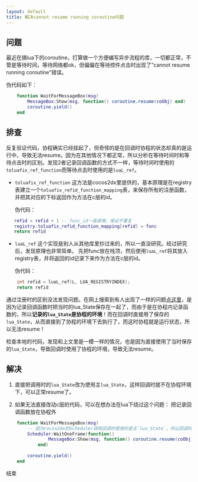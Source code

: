 ```yaml
---
layout: default
title: 解决cannot resume running coroutine问题
---
```


## 问题

最近在搞lua下的coroutine，打算做一个方便编写异步流程的库，一切都正常，不管是等待时间，等待网络都ok，但偏偏在等待控件点击时出现了“cannot resume running coroutine”错误。

伪代码如下：

```lua
    function WaitForMessageBox(msg)
        MessageBox:Show(msg, function() coroutine.resume(coObj) end)
        coroutine.yield()
    end
```

## 排查

反复验证代码，协程确实已经挂起了，但奇怪的是在回调时协程的状态却真的是运行中，导致无法resume。因为在其他情况下都正常，所以分析在等待时间时和等待点击时的区别。发现2者记录回调函数的方式不一样，等待时间时使用的`toluafix_ref_function`而等待点击时使用的是`luaL_ref`。

* `toluafix_ref_function`
   这方法是cocos2dx里提供的，基本原理是在registry表建立一个`toluafix_refid_function_mapping`表，来保存所有的注册函数，并把其对应的下标返回作为方法在c层的id。

   伪代码：

```lua
   refid = refid + 1 -- func_id一直递增，保证不重复
   registry.toluafix_refid_function_mapping[refid] = func
   return refid
```

* `luaL_ref`
   这个实现是别人从其他库里抄过来的，所以一直没研究。经过研究后，发现原理也非常简单。
   先把func放在栈顶，然后使用`luaL_ref`将其放入registry表，并将返回的id记录下来作为方法在c层的id。

   伪代码：

```c
    int refid = luaL_ref(L, LUA_REGISTRYINDEX);
    return refid
```

通过注册时的区别没法发现问题。在网上搜索到有人出现了一样的问题[点这里](http://lua.2524044.n2.nabble.com/Coroutine-trouble-td7640996.html)，是因为记录回调函数时把当时的lua_State保存在一起了，而由于是在协程内记录函数的，所以**记录的`lua_State`是协程的环境**！而在回调时直接用了保存的`lua_State`，从而直接到了协程的环境下去执行了，而这时协程就是运行状态，所以无法resume！

检查本地的代码，发现和上文里是一模一样的情况，也是因为直接使用了当时保存的`lua_State`，导致回调时使用了协程的环境，导致无法resume。

## 解决

1. 直接把调用时的`lua_State`改为使用主`lua_State`，这样回调时就不在协程环境下，可以正常resume了。

2. 如果无法直接改动c层的代码，可以在想办法在lua下绕过这个问题：
把记录回调函数放在协程外

```lua
    function WaitForMessageBox(msg)
        -- 因为cocos2dx的Scheduler调用回调时使用的是主`lua_State`，所以回调时已经不在协程内
        Scheduler:WaitOneFrame(function()
                MessageBox:Show(msg, function() coroutine.resume(coObj) end)
            end)
        
        coroutine.yield()
    end
```

结束
